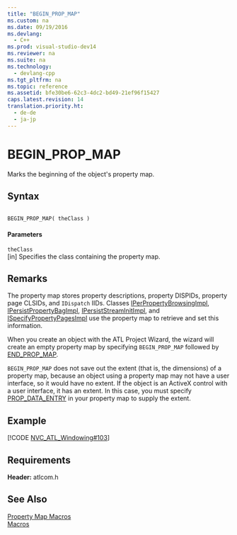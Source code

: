 ```yaml
---
title: "BEGIN_PROP_MAP"
ms.custom: na
ms.date: 09/19/2016
ms.devlang: 
  - C++
ms.prod: visual-studio-dev14
ms.reviewer: na
ms.suite: na
ms.technology: 
  - devlang-cpp
ms.tgt_pltfrm: na
ms.topic: reference
ms.assetid: bfe30be6-62c3-4dc2-bd49-21ef96f15427
caps.latest.revision: 14
translation.priority.ht: 
  - de-de
  - ja-jp
---
```

# BEGIN_PROP_MAP
Marks the beginning of the object's property map.  
  
## Syntax  
  
```  
  
BEGIN_PROP_MAP( theClass )  
```  
  
#### Parameters  
 `theClass`  
 [in] Specifies the class containing the property map.  
  
## Remarks  
 The property map stores property descriptions, property DISPIDs, property page CLSIDs, and `IDispatch` IIDs. Classes [IPerPropertyBrowsingImpl](../vs140/IPerPropertyBrowsingImpl-Class.md), [IPersistPropertyBagImpl](../vs140/IPersistPropertyBagImpl-Class.md), [IPersistStreamInitImpl](../vs140/IPersistStreamInitImpl-Class.md), and [ISpecifyPropertyPagesImpl](../vs140/ISpecifyPropertyPagesImpl-Class.md) use the property map to retrieve and set this information.  
  
 When you create an object with the ATL Project Wizard, the wizard will create an empty property map by specifying `BEGIN_PROP_MAP` followed by [END_PROP_MAP](../vs140/END_PROP_MAP.md).  
  
 `BEGIN_PROP_MAP` does not save out the extent (that is, the dimensions) of a property map, because an object using a property map may not have a user interface, so it would have no extent. If the object is an ActiveX control with a user interface, it has an extent. In this case, you must specify [PROP_DATA_ENTRY](../vs140/PROP_DATA_ENTRY.md) in your property map to supply the extent.  
  
## Example  
 [!CODE [NVC_ATL_Windowing#103](../CodeSnippet/VS_Snippets_Cpp/NVC_ATL_Windowing#103)]  
  
## Requirements  
 **Header:** atlcom.h  
  
## See Also  
 [Property Map Macros](../vs140/Property-Map-Macros.md)   
 [Macros](../vs140/ATL-Macros.md)